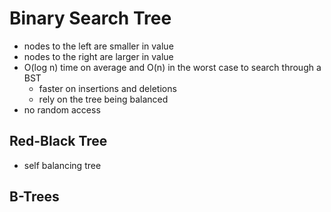 # Binary Search Tree
* nodes to the left are smaller in value
* nodes to the right are larger in value
* O(log n) time on average and O(n) in the worst case to search through a BST
  * faster on insertions and deletions
  * rely on the tree being balanced
* no random access

## Red-Black Tree
* self balancing tree

## B-Trees 
